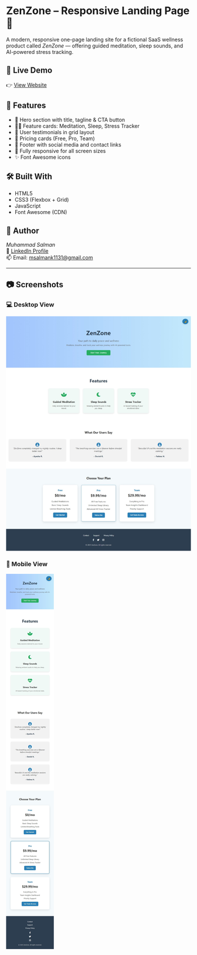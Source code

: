 # ZenZone – Responsive Landing Page 🌿

A modern, responsive one-page landing site for a fictional SaaS wellness product called *ZenZone* — offering guided meditation, sleep sounds, and AI-powered stress tracking.

## 🔗 Live Demo

👉 [View Website](https://muhammad-salman123.github.io/ZenZone-elevvo-task)

## 📂 Features

- 🌈 Hero section with title, tagline & CTA button
- 🧘‍♂ Feature cards: Meditation, Sleep, Stress Tracker
- 💬 User testimonials in grid layout
- 💸 Pricing cards (Free, Pro, Team)
- 👣 Footer with social media and contact links
- 📱 Fully responsive for all screen sizes
- ✨ Font Awesome icons

 ## 🛠 Built With

- HTML5
- CSS3 (Flexbox + Grid)
- JavaScript
- Font Awesome (CDN)

## 📌 Author

*Muhammad Salman*  
💼 [LinkedIn Profile](https://www.linkedin.com/in/muhammad-salman-6630152a9)  
📫 Email: msalmank1131@gmail.com

---


## 📷 Screenshots

### 💻 Desktop View
![Desktop](desktop-view.jpeg)

### 📱 Mobile View
![Mobile](mobile-view.jpeg)



